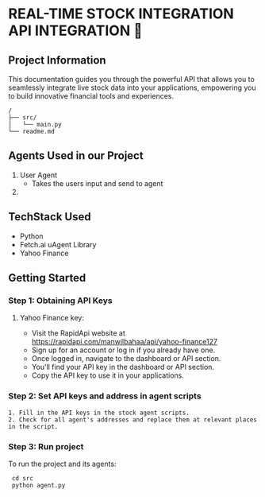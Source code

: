 
# REAL-TIME STOCK INTEGRATION  API INTEGRATION 🤑

## Project Information

This documentation guides you through the powerful API that allows you to seamlessly integrate live stock data into your applications, empowering you to build innovative financial tools and experiences.

```
/
├── src/
│   └── main.py
└── readme.md
```

## Agents Used in our Project

1. User Agent
   - Takes the users input and send to agent
2.

## TechStack Used

- Python
- Fetch.ai uAgent Library
- Yahoo Finance

## Getting Started

### Step 1: Obtaining API Keys

1. Yahoo Finance key:

   - Visit the RapidApi website at https://rapidapi.com/manwilbahaa/api/yahoo-finance127
   - Sign up for an account or log in if you already have one.
   - Once logged in, navigate to the dashboard or API section.
   - You'll find your API key in the dashboard or API section.
   - Copy the API key to use it in your applications.

### Step 2: Set API keys and address in agent scripts

    1. Fill in the API keys in the stock agent scripts.
    2. Check for all agent's addresses and replace them at relevant places in the script.

### Step 3: Run project

To run the project and its agents:

```
 cd src
 python agent.py
```